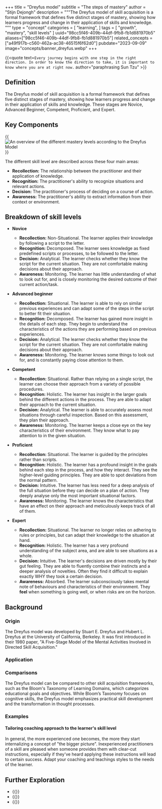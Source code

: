 +++
title = "Dreyfus model"
subtitle = "The steps of mastery"
author = "Stijn Dejongh"
description = """The Dreyfus model of skill acquisition is a formal framework that defines five distinct stages of mastery, showing how learners 
progress and change in their application of skills and knowledge.
"""
type = "concept"
categories = [
    "learning",
]
tags = [
    "growth", "mastery", "skill levels"
]
uuid="98cc5f46-409b-44df-9fb8-fb1d881970b5"
aliases=["98cc5f46-409b-44df-9fb8-fb1d881970b5"]
related_concepts = ["a49f917b-c560-462a-ac38-46515f6f62d0"]
pubdate="2023-09-09"
image="concepts/banner_dreyfus.webp"
+++

{{<quote text=`
Every journey begins with one step in the right direction.
In order to know the direction to take, it is important to know where you are at right now.
` author="paraphrasing Sun Tzu" >}}

## Definition

The Dreyfus model of skill acquisition is a formal framework that defines five distinct stages of mastery, showing how learners progress and change
in their application of skills and knowledge. These stages are Novice, Advanced Beginner, Competent, Proficient, and Expert.


## Key Components

{{<image src="/images/concepts/dreyfus.jpg" 
  alt="An overview of the different mastery levels according to the Dreyfus Model" 
  float="right" 
  size="46%" >}}

The different skill level are described across these four main areas:

* **Recollection:** The relationship between the practitioner and their application of knowledge.
* **Recognition:** The practitioner's ability to recognize situations and relevant actions.
* **Decision:** The practitioner's process of deciding on a course of action.
* **Awareness:** The practitioner's ability to extract information from their context or environment.

## Breakdown of skill levels


* **Novice**
  * **Recollection:** Non-Situational. The learner applies their knowledge by following a script to the letter.
  * **Recognition:** Decomposed. The learner sees knowledge as fixed predefined scripts or processes, to be followed to the letter.
  * **Decision:** Analytical. The learner checks whether they know the script for the current situation. They are not comfortable making decisions
    about their approach.
  * **Awareness:** Monitoring. The learner has little understanding of what to look out for, and is closely monitoring the desired outcome of their
    current action/task.

* **Advanced beginner**
  * **Recollection:** Situational. The learner is able to rely on similar previous experiences and can adapt some of the steps in the script to
    better fit their situation.
  * **Recognition:** Decomposed. The learner has gained more insight in the details of each step. They begin to understand the characteristics of
    the actions they are performing based on previous experiences.
  * **Decision:** Analytical. The learner checks whether they know the script for the current situation. They are not comfortable making decisions
    about their approach.
  * **Awareness:** Monitoring. The learner knows some things to look out for, and is constantly paying close attention to them.

* **Competent**
  * **Recollection:** Situational. Rather than relying on a single script, the learner can choose their approach from a variety of possible
    procedures.
  * **Recognition:** Holistic. The learner has insight in the larger goals behind the different actions in the process. They are able to adapt
    their approach to the current situation.
  * **Decision:** Analytical. The learner is able to accurately assess most situations through careful inspection. Based on this assessment,
    they plan their approach.
  * **Awareness:** Monitoring. The learner keeps a close eye on the key characteristics of their environment. They know what to pay attention to
    in the given situation.

* **Proficient**
  * **Recollection:** Situational. The learner is guided by the principles rather than scripts.
  * **Recognition:** Holistic. The learner has a profound insight in the goals behind each step in the process, and how they interact. They see the
    higher-level guiding principles. They are able to spot deviations from the normal pattern.
  * **Decision:** Intuitive. The learner has less need for a deep analysis of the full situation before they can decide on a plan of action. They
    deeply analyse only the most important situational factors.
  * **Awareness:** Monitoring. The learner knows the characteristics that have an effect on their approach and meticulously keeps track of all of
    them.

* **Expert**
  * **Recollection:** Situational. The learner no longer relies on adhering to rules or principles, but can adapt their knowledge to the situation
    at hand.
  * **Recognition:** Holistic. The learner has a very profound understanding of the subject area, and are able to see situations as a whole.
  * **Decision:** Intuitive. The learner's decisions are driven mostly by their gut feeling. They are able to fluently combine their instincts and a
    deeper analysis of novelties. Often they find it difficult to explain exactly WHY they took a certain decision.
  * **Awareness:** Absorbed. The learner subconsciously takes mental note of behaviours and characteristics of their environment. They **feel** when
    something is going well, or when risks are on the horizon.

## Background

### Origin

The Dreyfus model was developed by Stuart E. Dreyfus and Hubert L. Dreyfus at the University of California, Berkeley. It was first introduced in
their 1980 paper, "A Five-Stage Model of the Mental Activities Involved in Directed Skill Acquisition."

### Application

### Comparisons

The Dreyfus model can be compared to other skill acquisition frameworks, such as the Bloom's Taxonomy of Learning Domains, which categorizes
educational goals and objectives. While Bloom’s Taxonomy focuses on cognitive skills, the Dreyfus model emphasizes practical skill development and
the transformation in thought processes.

### Examples

#### Tailoring coaching approach to the learner's skill level

In general, the more experienced one becomes, the more they start internalizing a concept of "the bigger picture".
Inexperienced practitioners of a skill are pleased when someone provides them with clear-cut instructions, especially if they've heard applying
these instructions will lead to certain success.
Adapt your coaching and teachings styles to the needs of the learner.

## Further Exploration

* {{<reference author="Dreyfus, Stuart E; Dreyfus, Hubert L."
  year="1980"
  title="A Five-Stage Model of the Mental Activities Involved in Directed Skill Acquisition"
  publisher="University of California"
  location='Berkeley'
  link="http://www.dtic.mil/cgi-bin/GetTRDoc?AD=ADA084551&Location=U2&doc=GetTRDoc.pdf" >}}
* {{<reference author="Hunt, A."
  year="2008"
  isbn="9781934356050"
  title="Pragmatic Thinking and Learning: Refactor Your wetware"
  publisher="The Pragmatic Bookshelf"
  link="https://pragprog.com/titles/ahptl/pragmatic-thinking-and-learning/" >}}
* {{<reference author="Hoover, D.; Oshineye, A."
  year="2009"
  isbn="9780596518387"
  title="Apprenticeship Patterns"
  publisher="O'Reilly Media, Inc."
  link="https://www.oreilly.com/library/view/apprenticeship-patterns/9780596806842" >}}